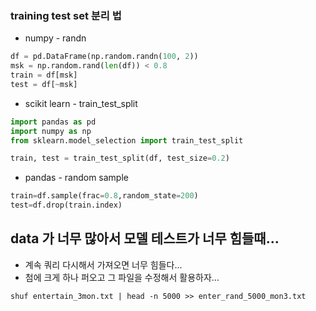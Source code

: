 ### training test set 분리 법

* numpy - randn

``` python 
df = pd.DataFrame(np.random.randn(100, 2))
msk = np.random.rand(len(df)) < 0.8
train = df[msk]
test = df[~msk]
```

* scikit learn - train_test_split

``` python
import pandas as pd
import numpy as np
from sklearn.model_selection import train_test_split

train, test = train_test_split(df, test_size=0.2)
```

* pandas - random sample

``` python
train=df.sample(frac=0.8,random_state=200)
test=df.drop(train.index)
```

## data 가 너무 많아서 모델 테스트가 너무 힘들때...
* 계속 쿼리 다시해서 가져오면 너무 힘들다...
* 첨에 크게 하나 퍼오고 그 파일을 수정해서 활용하자...
``` shell
shuf entertain_3mon.txt | head -n 5000 >> enter_rand_5000_mon3.txt
```
